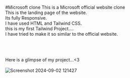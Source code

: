 #Microsoft clone
This is a Microsoft official website clone<br>
This is the landing page of the website.<br>
Its fully Responsive.<br>
I have used HTML and Tailwind CSS.<br>
this is my first Tailwind Project....<br>
I have tried to make it so similar to the official website.<br>
<br><br><br>


Here is a glimpse of my project...<3<br><br>
![Screenshot 2024-09-02 121427](https://github.com/user-attachments/assets/816dd81a-b810-44b5-b554-3bf0151fb803)
